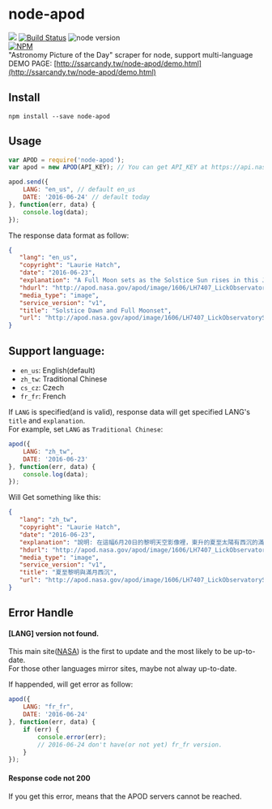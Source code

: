# node-apod
![](https://david-dm.org/SSARCandy/node-apod.svg) [![Build Status](https://travis-ci.org/SSARCandy/node-apod.svg?branch=master)](https://travis-ci.org/SSARCandy/node-apod) ![node version](https://img.shields.io/badge/node-%3E%3D4.4.4-brightgreen.svg)  
[![NPM](https://nodei.co/npm/node-apod.png?downloads=true)](https://nodei.co/npm/node-apod/)  
"Astronomy Picture of the Day" scraper for node, support multi-language  
DEMO PAGE: [http://ssarcandy.tw/node-apod/demo.html](http://ssarcandy.tw/node-apod/demo.html) 

## Install

```
npm install --save node-apod
``` 

## Usage

```js
var APOD = require('node-apod');
var apod = new APOD(API_KEY); // You can get API_KEY at https://api.nasa.gov/index.html#apply-for-an-api-key

apod.send({
    LANG: "en_us", // default en_us
    DATE: '2016-06-24' // default today
}, function(err, data) {
    console.log(data);
});
```

The response data format as follow:
```json
{
   "lang": "en_us",
   "copyright": "Laurie Hatch",
   "date": "2016-06-23",
   "explanation": "A Full Moon sets as the Solstice Sun rises in this June 20 dawn skyscape. Captured from a nearby peak in central California, planet Earth, the scene looks across the summit of Mount Hamilton and Lick Observatory domes on a calendar date that marks an astronomical change of seasons and hemispherical extremes of daylight hours. Earth's shadow stretches toward the Santa Cruz Mountains on the western horizon. Just above the atmospheric grey shadowband is a more colorful anti-twilight arch, a band of reddened, backscattered sunlight also known as the Belt of Venus. The interplay of solstice dates and lunar months does make this solstice and Full Moon a rare match-up. The next June solstice and Full Moon will fall on the same calendar date on June 21, 2062.",
   "hdurl": "http://apod.nasa.gov/apod/image/1606/LH7407_LickObservatorySolsticeDawnMoonset_1440x960.jpg",
   "media_type": "image",
   "service_version": "v1",
   "title": "Solstice Dawn and Full Moonset",
   "url": "http://apod.nasa.gov/apod/image/1606/LH7407_LickObservatorySolsticeDawnMoonset_1024x683.jpg"
}
```

## Support language:
 - `en_us`: English(default)
 - `zh_tw`: Traditional Chinese
 - `cs_cz`: Czech
 - `fr_fr`: French

If `LANG` is specified(and is valid), response data will get specified LANG's `title` and `explanation`.  
For example, set `LANG` as `Traditional Chinese`:

```js
apod({
    LANG: "zh_tw",
    DATE: '2016-06-23'
}, function(err, data) {
    console.log(data);
});
```  

Will Get something like this: 

```json
{
   "lang": "zh_tw",
   "copyright": "Laurie Hatch",
   "date": "2016-06-23",
   "explanation": "說明: 在這幅6月20日的黎明天空影像裡，東升的夏至太陽有西沉的滿月為伴。在天文學上標誌南北半球季節更迭和最長和最短白畫的這個日子，攝於地球．加州中部一座山峰的這幅影像，眺望鄰近漢密爾頓山頂和里克天文台的圓頂。影像中，地球的影子綿延向位在西方地平線的聖克魯斯山脈伸展；在灰色的大氣暗影帶之上，可見到名為金星帶的彩反輝弧，一圈由反向散射的陽光所構成的泛紅光帶。交替出現的至日與農曆月份，恰好在這一天帶來了罕見的夏至與滿月的交會。下一次夏至與滿月重逢，則要等到2062年的6月21日。(Mount \r\nHamilton 漢密爾頓山、漢莫頓山)",
   "hdurl": "http://apod.nasa.gov/apod/image/1606/LH7407_LickObservatorySolsticeDawnMoonset_1440x960.jpg",
   "media_type": "image",
   "service_version": "v1",
   "title": "夏至黎明與滿月西沉",
   "url": "http://apod.nasa.gov/apod/image/1606/LH7407_LickObservatorySolsticeDawnMoonset_1024x683.jpg"
}
```

## Error Handle

#### [LANG] version not found.

This main site([NASA](http://apod.nasa.gov/)) is the first to update and the most likely to be up-to-date.  
For those other languages mirror sites, maybe not alway up-to-date.

If happended, will get error as follow:
```js
apod({
    LANG: "fr_fr",
    DATE: '2016-06-24'
}, function(err, data) {
    if (err) {
        console.error(err);
        // 2016-06-24 don't have(or not yet) fr_fr version.
    }
});
```

#### Response code not 200

If you get this error, means that the APOD servers cannot be reached.
